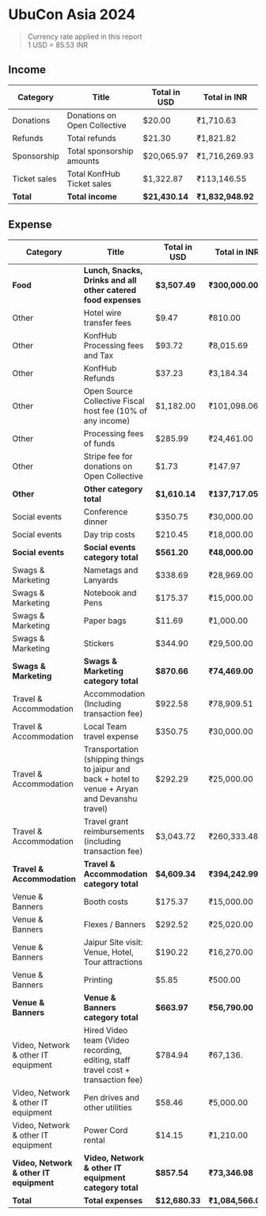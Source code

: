 # UbuCon Asia 2024

> Currency rate applied in this report  
> 1 USD = 85.53 INR

## Income
| Category	|Title|	Total in USD |	Total in INR |
| --- | --- | --- | --- |
| Donations |	Donations on Open Collective |	$20.00	| ₹1,710.63 |
| Refunds | Total refunds |		$21.30 |	₹1,821.82 |
| Sponsorship | Total sponsorship amounts |		$20,065.97 |	₹1,716,269.93 |
|Ticket sales | Total KonfHub Ticket sales |		$1,322.87 |	₹113,146.55 |
| **Total** | **Total income** | **$21,430.14** |	**₹1,832,948.92** |

## Expense
| Category	|Title|	Total in USD |	Total in INR |
| --- | --- | --- | --- |
| **Food** |	**Lunch, Snacks, Drinks and all other catered food expenses** |	**$3,507.49** |	**₹300,000.00** |
| Other	| Hotel wire transfer fees	| $9.47	| ₹810.00 |
| Other |	KonfHub Processing fees and Tax	| $93.72	| ₹8,015.69 |
| Other |	KonfHub Refunds	| $37.23	| ₹3,184.34 |
| Other |	Open Source Collective Fiscal host fee (10% of any income)	| $1,182.00	| ₹101,098.06 |
| Other |	Processing fees of funds	| $285.99	| ₹24,461.00 |
| Other |	Stripe fee for donations on Open Collective	| $1.73	| ₹147.97 |
| **Other** | **Other category total** |	**$1,610.14** |	 **₹137,717.05** | 
| Social events |	Conference dinner	| $350.75	| ₹30,000.00 |
| Social events |	Day trip costs	| $210.45	| ₹18,000.00 |
| **Social events** |	**Social events category total**	| **$561.20**	| **₹48,000.00** |
| Swags & Marketing |	Nametags and Lanyards	| $338.69	| ₹28,969.00 |
| Swags & Marketing |	Notebook and Pens	| $175.37	| ₹15,000.00 |
| Swags & Marketing |	Paper bags	| $11.69	| ₹1,000.00 |
| Swags & Marketing |	Stickers	| $344.90	| ₹29,500.00 |
| **Swags & Marketing** | **Swags & Marketing category total**	| **$870.66**	| **₹74,469.00** |
| Travel & Accommodation |	Accommodation (Including transaction fee)	| $922.58	| ₹78,909.51 |
| Travel & Accommodation |	Local Team travel expense	| $350.75	| ₹30,000.00 |
| Travel & Accommodation |	Transportation (shipping things to jaipur and back + hotel to venue + Aryan and Devanshu travel)	| $292.29	| ₹25,000.00 |
| Travel & Accommodation |	Travel grant reimbursements (including transaction fee)	| $3,043.72	| ₹260,333.48 |
| **Travel & Accommodation** | **Travel & Accommodation category total** | **$4,609.34**	| **₹394,242.99** |
| Venue & Banners |	Booth costs	| $175.37	| ₹15,000.00 |
| Venue & Banners |	Flexes / Banners	| $292.52	| ₹25,020.00 |
| Venue & Banners |	Jaipur Site visit: Venue, Hotel, Tour attractions	| $190.22	| ₹16,270.00 |
| Venue & Banners |	Printing	| $5.85	| ₹500.00 |
| **Venue & Banners** | **Venue & Banners category total**	| **$663.97**	| **₹56,790.00** |
| Video, Network & other IT equipment |	Hired Video team (Video recording, editing, staff travel cost + transaction fee)	| $784.94	| ₹67,136. |98
| Video, Network & other IT equipment |	Pen drives and other utilities	| $58.46	| ₹5,000.00 |
| Video, Network & other IT equipment |	Power Cord rental	| $14.15	| ₹1,210.00 |
| **Video, Network & other IT equipment** | **Video, Network & other IT equipment category total**		| **$857.54**	| **₹73,346.98** |
| **Total** | **Total expenses**		| **$12,680.33**	| **₹1,084,566.03** |

